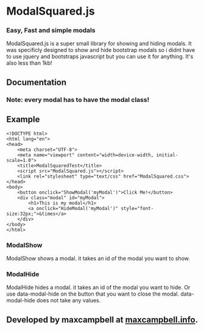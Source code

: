 # ModalSquared.js
### Easy, Fast and simple modals
ModalSquared.js is a super small library for showing and hiding modals. It was specificly designed to show and hide bootstrap modals so i didnt have to use jquery and bootstraps javascript but you can use it for anything. It's also less than 1kb!
## Documentation
### Note: every modal has to have the modal class!
## Example
```
<!DOCTYPE html>
<html lang="en">
<head>
    <meta charset="UTF-8">
    <meta name="viewport" content="width=device-width, initial-scale=1.0">
    <title>ModalSquaredTest</title>
    <script src="ModalSquared.js"></script>
    <link rel="stylesheet" type="text/css" href="ModalSquared.css">
</head>
<body>
    <button onclick="ShowModal('myModal')">Click Me!</button>
    <div class="modal" id="myModal">
        <h1>This is my modal</h1>
        <a onclick="HideModal('myModal')" style="font-size:32px;">&times</a>
    </div>
</body>
</html>
```
### ModalShow
ModalShow shows a modal. it takes an id of the modal you want to show.
### ModalHide
ModalHide hides a modal. it takes an id of the modal you want to hide. Or use data-modal-hide on the button that you want to close the modal. data-modal-hide does not take any values.


## Developed by maxcampbell at [maxcampbell.info](http://maxcampbell.info/).
